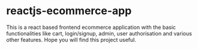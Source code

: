 # reactjs-ecommerce-app
This is a react based frontend ecommerce application with the basic functionalities like cart, login/signup, admin, user authorisation and various other features.
Hope you will find this project useful.

